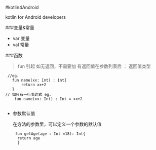 #kotlin4Android

kotlin for Android developers

###变量&常量

   * var 变量  
   * val 常量


###函数
>    fun 引起  如无返回，不需要加
   有返回值在参数列表后    ： 返回值类型
   
 ```  
  //eg. 
    fun name(xx: Int) : Int{
        return xx+2
    }
 // 如只有一行表达式 eg.
     fun name(xx: Int) : Int = xx+2 
     
 ```
 * 参数默认值
 
   在方法的参数里，可以定义一个参数的默认值
   
   ```
    fun getAge(age : Int =18): Int{
     return age
     }
   ```